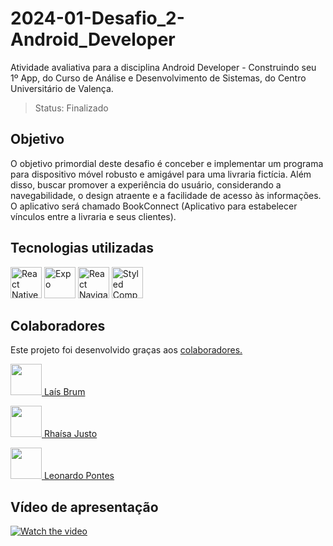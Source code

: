 # 2024-01-Desafio_2-Android_Developer

Atividade avaliativa para a disciplina Android Developer - Construindo seu 1º App, do Curso de Análise e Desenvolvimento de Sistemas, do Centro Universitário de Valença.

> Status: Finalizado

<!-- > Previsão de entrega: 30/06/2024 -->

## Objetivo

O objetivo primordial deste desafio é conceber e implementar um programa para dispositivo móvel robusto e amigável para uma livraria fictícia. Além disso, buscar promover a experiência do usuário, considerando a navegabilidade, o design atraente e a facilidade de acesso às informações.
O aplicativo será chamado BookConnect (Aplicativo para estabelecer vínculos entre a livraria e seus clientes).

## Tecnologias utilizadas

<img src="https://img.icons8.com/?size=100&id=123603&format=png&color=000000" width="50" alt="React Native" title="React Native"> <img src="https://img.icons8.com/?size=100&id=IpN1evivrDWO&format=png&color=000000" width="50" alt="Expo" title="Expo"> <img src="https://reactnavigation.org/img/spiro.svg" width="50" alt="React Navigator" title="React Navigator"> <img src="https://external-content.duckduckgo.com/iu/?u=https%3A%2F%2Fmiro.medium.com%2Fv2%2Fresize%3Afit%3A318%2F1*7jRD5QhgARucFKvRHFxpOg.png&f=1&nofb=1&ipt=997e398fe330bf8d04cf8852250b830e0312dd75b7224ae849d70b9b5a6dec51&ipo=images" height="50" alt="Styled Components" title="Styled Components">

## Colaboradores

Este projeto foi desenvolvido graças aos
<a href="https://github.com/laisbrme/BookConnect/graphs/contributors"> colaboradores.</a>

<a href="https://github.com/laisbrme"><img src="https://avatars.githubusercontent.com/u/52614305?s=64&v=4" height="50" /> Laís Brum</a>

<a href="https://github.com/RhaisaJusto"><img src="https://avatars.githubusercontent.com/u/163946245?s=64&v=4" height="50" /> Rhaísa Justo</a>

<a href="https://github.com/leonardopontes91"><img src="https://avatars.githubusercontent.com/u/163802559?s=64&v=4" height="50" /> Leonardo Pontes</a>

## Vídeo de apresentação

[![Watch the video](https://img.youtube.com/vi/WKR7pHkXfps/hqdefault.jpg)]( https://youtu.be/WKR7pHkXfps)
